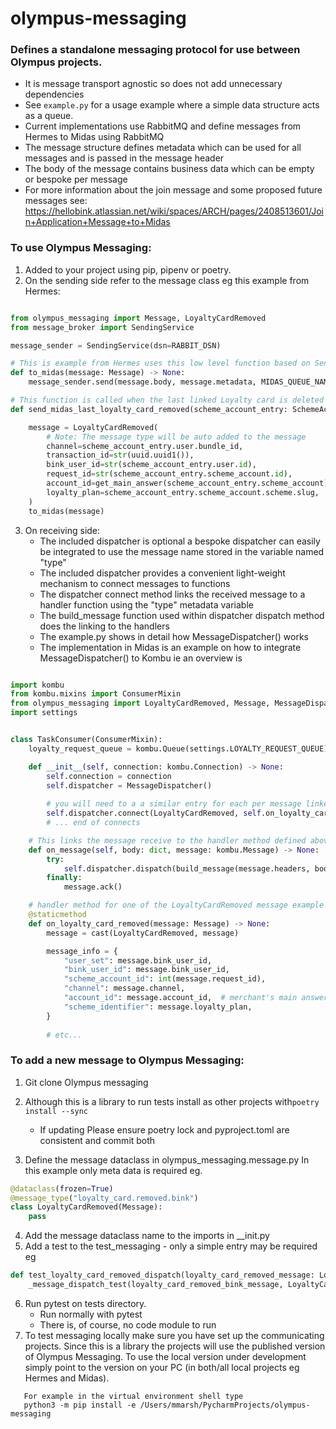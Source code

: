 # olympus-messaging

### Defines a standalone messaging protocol for use between Olympus projects.

   * It is message transport agnostic so does not add unnecessary dependencies 
   * See `example.py` for a usage example where a simple data structure acts as a queue. 
   * Current implementations use RabbitMQ and define messages from Hermes to Midas using RabbitMQ 
   * The message structure defines metadata which can be used for all messages and is passed in the message header
   * The body of the message contains business data which can be empty or bespoke per message 
   * For more information about the join message and some proposed future messages 
      see: https://hellobink.atlassian.net/wiki/spaces/ARCH/pages/2408513601/Join+Application+Message+to+Midas


### To use Olympus Messaging:
1. Added to your project using pip, pipenv or poetry.
2. On the sending side refer to the message class eg this example from Hermes:
```python

from olympus_messaging import Message, LoyaltyCardRemoved
from message_broker import SendingService

message_sender = SendingService(dsn=RABBIT_DSN)

# This is example from Hermes uses this low level function based on SendingService 
def to_midas(message: Message) -> None:
    message_sender.send(message.body, message.metadata, MIDAS_QUEUE_NAME)

# This function is called when the last linked Loyalty card is deleted
def send_midas_last_loyalty_card_removed(scheme_account_entry: SchemeAccountEntry):

    message = LoyaltyCardRemoved(
        # Note: The message type will be auto added to the message
        channel=scheme_account_entry.user.bundle_id,
        transaction_id=str(uuid.uuid1()),
        bink_user_id=str(scheme_account_entry.user.id),
        request_id=str(scheme_account_entry.scheme_account.id),
        account_id=get_main_answer(scheme_account_entry.scheme_account),
        loyalty_plan=scheme_account_entry.scheme_account.scheme.slug,
    )
    to_midas(message) 


```

3. On receiving side:
   * The included dispatcher is optional a bespoke dispatcher can easily be integrated to use the message name stored in the variable named "type"
   * The included dispatcher provides a convenient light-weight mechanism to connect messages to functions
   * The dispatcher connect method links the received message to a handler function using the "type" metadata variable
   * The build_message function used within dispatcher dispatch method does the linking to the handlers 
   * The example.py shows in detail how MessageDispatcher() works
   * The implementation in Midas is an example on how to integrate MessageDispatcher() to Kombu ie an overview is
```python

import kombu
from kombu.mixins import ConsumerMixin
from olympus_messaging import LoyaltyCardRemoved, Message, MessageDispatcher, build_message
import settings


class TaskConsumer(ConsumerMixin):
    loyalty_request_queue = kombu.Queue(settings.LOYALTY_REQUEST_QUEUE)

    def __init__(self, connection: kombu.Connection) -> None:
        self.connection = connection
        self.dispatcher = MessageDispatcher()
        
        # you will need to a a similar entry for each per message linked to an on message receive method:
        self.dispatcher.connect(LoyaltyCardRemoved, self.on_loyalty_card_removed_bink)
        # ... end of connects

    # This links the message receive to the handler method defined above.
    def on_message(self, body: dict, message: kombu.Message) -> None:  # pragma: no cover
        try:
            self.dispatcher.dispatch(build_message(message.headers, body))
        finally:
            message.ack()

    # handler method for one of the LoyaltyCardRemoved message example
    @staticmethod
    def on_loyalty_card_removed(message: Message) -> None:
        message = cast(LoyaltyCardRemoved, message)

        message_info = {
            "user_set": message.bink_user_id,
            "bink_user_id": message.bink_user_id,
            "scheme_account_id": int(message.request_id),
            "channel": message.channel,
            "account_id": message.account_id,  # merchant's main answer from hermes eg card number
            "scheme_identifier": message.loyalty_plan,
        }
        
        # etc...

```
### To add a new message to Olympus Messaging:

1. Git clone Olympus messaging
2. Although this is a library to run tests install as other projects with```poetry install --sync```
    * If updating Please ensure poetry lock and pyproject.toml are consistent and commit both

3. Define the message dataclass in olympus_messaging.message.py In this example only meta data is required eg.
```python
@dataclass(frozen=True)
@message_type("loyalty_card.removed.bink")
class LoyaltyCardRemoved(Message):
    pass

```
4. Add the message dataclass name to the imports in __init.py 
5. Add a test to the test_messaging - only a simple entry may be required eg
```python
def test_loyalty_card_removed_dispatch(loyalty_card_removed_message: LoyaltyCardRemoved) -> None:
    _message_dispatch_test(loyalty_card_removed_bink_message, LoyaltyCardRemoved)
````
6. Run pytest on tests directory.
    * Run normally with pytest
    * There is, of course, no code module to run
7. To test messaging locally make sure you have set up the communicating projects. Since this is a library the projects
   will use the published version of Olympus Messaging. To use the local version under development simply point
   to the version on your PC (in both/all local projects eg Hermes and Midas).
```
   For example in the virtual environment shell type
   python3 -m pip install -e /Users/mmarsh/PycharmProjects/olympus-messaging
```

